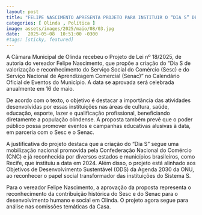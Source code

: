 ```yaml
---
layout: post
title: "FELIPE NASCIMENTO APRESENTA PROJETO PARA INSTITUIR O “DIA S” DE VALORIZAÇÃO E RECONHECIMENTO AO SESC E SENAC EM OLINDA"
categories: [ Olinda , Política ]
image: assets/images/2025/maio/08/03.jpg
date:   2025-05-08  10:51:00 -0300
#tags: [sticky, featured]
---
```

A Câmara Municipal de Olinda recebeu o Projeto de Lei nº 18/2025, de autoria do vereador Felipe Nascimento, que propõe a criação do “Dia S de valorização e reconhecimento do Serviço Social do Comércio (Sesc) e do Serviço Nacional de Aprendizagem Comercial (Senac)” no Calendário Oficial de Eventos do Município. A data se aprovada será celebrada anualmente em 16 de maio.

De acordo com o texto, o objetivo é destacar a importância das atividades desenvolvidas por essas instituições nas áreas de cultura, saúde, educação, esporte, lazer e qualificação profissional, beneficiando diretamente a população olindense. A proposta também prevê que o poder público possa promover eventos e campanhas educativas alusivas à data, em parceria com o Sesc e o Senac.

A justificativa do projeto destaca que a criação do “Dia S” segue uma mobilização nacional promovida pela Confederação Nacional do Comércio (CNC) e já reconhecida por diversos estados e municípios brasileiros, como Recife, que instituiu a data em 2024. Além disso, o projeto está alinhado aos Objetivos de Desenvolvimento Sustentável (ODS) da Agenda 2030 da ONU, ao reconhecer o papel social transformador das instituições do Sistema S.

Para o vereador Felipe Nascimento, a aprovação da proposta representa o reconhecimento da contribuição histórica do Sesc e do Senac para o desenvolvimento humano e social em Olinda. O projeto agora segue para análise nas comissões temáticas da Casa.